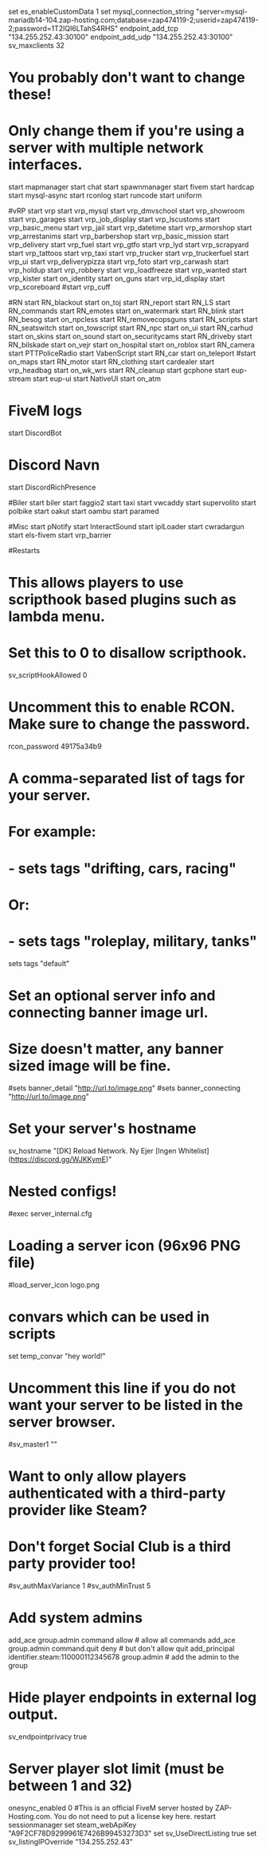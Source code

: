 set es_enableCustomData 1 
set mysql_connection_string "server=mysql-mariadb14-104.zap-hosting.com;database=zap474119-2;userid=zap474119-2;password=1T2lQI6LTahS4RHS" 
endpoint_add_tcp "134.255.252.43:30100" 
endpoint_add_udp "134.255.252.43:30100" 
sv_maxclients 32
# You probably don't want to change these!
# Only change them if you're using a server with multiple network interfaces.

start mapmanager
start chat
start spawnmanager
start fivem
start hardcap
start mysql-async
start rconlog
start runcode
start uniform


#vRP
start vrp
start vrp_mysql
start vrp_dmvschool
start vrp_showroom
start vrp_garages
start vrp_job_display
start vrp_lscustoms
start vrp_basic_menu
start vrp_jail
start vrp_datetime
start vrp_armorshop
start vrp_arrestanims
start vrp_barbershop
start vrp_basic_mission
start vrp_delivery
start vrp_fuel
start vrp_gtfo
start vrp_lyd
start vrp_scrapyard
start vrp_tattoos
start vrp_taxi
start vrp_trucker
start vrp_truckerfuel
start vrp_ui
start vrp_deliverypizza
start vrp_foto
start vrp_carwash
start vrp_holdup
start vrp_robbery
start vrp_loadfreeze
start vrp_wanted
start vrp_kister
start on_identity
start on_guns
start vrp_id_display
start vrp_scoreboard
#start vrp_cuff

#RN
start RN_blackout
start on_toj
start RN_report
start RN_LS
start RN_commands
start RN_emotes
start on_watermark
start RN_blink
start RN_besog
start on_npcless
start RN_removecopsguns
start RN_scripts
start RN_seatswitch
start on_towscript
start RN_npc
start on_ui
start RN_carhud
start on_skins
start on_sound
start on_securitycams
start RN_driveby
start RN_bilskade
start on_vejr
start on_hospital
start on_roblox
start RN_camera
start PTTPoliceRadio
start VabenScript
start RN_car
start on_teleport
#start on_maps
start RN_motor
start RN_clothing
start cardealer
start vrp_headbag
start on_wk_wrs
start RN_cleanup
start gcphone
start eup-stream
start eup-ui
start NativeUI
start on_atm
# FiveM logs
start DiscordBot

# Discord Navn
start DiscordRichPresence

#Biler
start biler
start faggio2
start taxi 
start vwcaddy
start supervolito
start polbike
start oakut
start oambu
start paramed


#Misc
start pNotify
start InteractSound
start iplLoader
start cwradargun
start els-fivem
start vrp_barrier


#Restarts


# This allows players to use scripthook based plugins such as lambda menu.
# Set this to 0 to disallow scripthook.
sv_scriptHookAllowed 0

# Uncomment this to enable RCON. Make sure to change the password.
rcon_password 49175a34b9

# A comma-separated list of tags for your server.
# For example:
# - sets tags "drifting, cars, racing"
# Or:
# - sets tags "roleplay, military, tanks"
sets tags "default"

# Set an optional server info and connecting banner image url.
# Size doesn't matter, any banner sized image will be fine.
#sets banner_detail "http://url.to/image.png"
#sets banner_connecting "http://url.to/image.png"

# Set your server's hostname
sv_hostname "[DK] Reload Network. Ny Ejer [Ingen Whitelist]  (https://discord.gg/WJKKymE)"

# Nested configs!
#exec server_internal.cfg

# Loading a server icon (96x96 PNG file)
#load_server_icon logo.png

# convars which can be used in scripts
set temp_convar "hey world!"

# Uncomment this line if you do not want your server to be listed in the server browser.
#sv_master1 ""

# Want to only allow players authenticated with a third-party provider like Steam?
# Don't forget Social Club is a third party provider too!
#sv_authMaxVariance 1
#sv_authMinTrust 5

# Add system admins
add_ace group.admin command allow # allow all commands
add_ace group.admin command.quit deny # but don't allow quit
add_principal identifier.steam:110000112345678 group.admin # add the admin to the group

# Hide player endpoints in external log output.
sv_endpointprivacy true

# Server player slot limit (must be between 1 and 32)

onesync_enabled 0
#This is an official FiveM server hosted by ZAP-Hosting.com. You do not need to put a license key here.
restart sessionmanager
set steam_webApiKey "A9F2CF78D9299961E7426B99453273D3"
set sv_UseDirectListing true
set sv_listingIPOverride "134.255.252.43"
